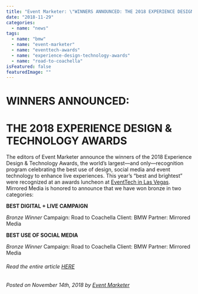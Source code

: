 ```yaml
---
title: "Event Marketer: \"WINNERS ANNOUNCED: THE 2018 EXPERIENCE DESIGN & TECHNOLOGY AWARDS\""
date: "2018-11-29"
categories: 
  - name: "news"
tags: 
  - name: "bmw"
  - name: "event-marketer"
  - name: "eventtech-awards"
  - name: "experience-design-technology-awards"
  - name: "road-to-coachella"
isFeatured: false
featuredImage: ""
---
```


# WINNERS ANNOUNCED:

# THE 2018 EXPERIENCE DESIGN & TECHNOLOGY AWARDS

The editors of Event Marketer announce the winners of the 2018 Experience Design & Technology Awards, the world’s largest—and only—recognition program celebrating the best use of design, social media and event technology to enhance live experiences. This year’s “best and brightest” were recognized at an awards luncheon at [EventTech in Las Vegas](https://www.eventmarketer.com/article/eventtech-2018-day-one/). Mirrored Media is honored to announce that we have won bronze in two categories:

**BEST DIGITAL + LIVE CAMPAIGN**

_Bronze Winner_ Campaign: Road to Coachella Client: BMW Partner: Mirrored Media

**BEST USE OF SOCIAL MEDIA**

_Bronze Winner_ Campaign: Road to Coachella Client: BMW Partner: Mirrored Media

###### Read the entire article [HERE](https://www.eventmarketer.com/article/winners-announced-the-2018-experience-design-technology-awards/)

###### Posted on November 14th, 2018 by [Event Marketer](https://www.eventmarketer.com/author/emadmin/)
